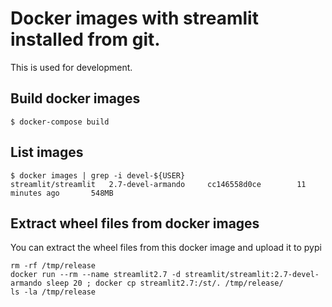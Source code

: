 # Docker images with streamlit installed from git.

This is used for development.

## Build docker images
```
$ docker-compose build
```

## List images
```
$ docker images | grep -i devel-${USER}
streamlit/streamlit   2.7-devel-armando     cc146558d0ce        11 minutes ago       548MB
```

## Extract wheel files from docker images
You can extract the wheel files from this docker image and upload it to pypi
```
rm -rf /tmp/release
docker run --rm --name streamlit2.7 -d streamlit/streamlit:2.7-devel-armando sleep 20 ; docker cp streamlit2.7:/st/. /tmp/release/
ls -la /tmp/release
```
